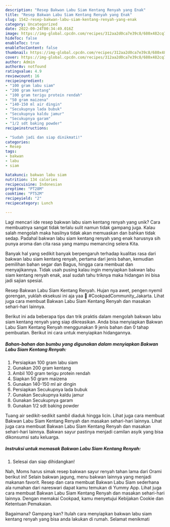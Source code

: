 ```yaml
---
description: "Resep Bakwan Labu Siam Kentang Renyah yang Enak"
title: "Resep Bakwan Labu Siam Kentang Renyah yang Enak"
slug: 1542-resep-bakwan-labu-siam-kentang-renyah-yang-enak
category: Uncategorized
date: 2022-09-24T00:34:49.016Z
image: https://img-global.cpcdn.com/recipes/312aa2d0ca7e39c8/680x482cq70/bakwan-labu-siam-kentang-renyah-foto-resep-utama.jpg
hideToc: false
enableToc: true
enableTocContent: false
thumbnail: https://img-global.cpcdn.com/recipes/312aa2d0ca7e39c8/680x482cq70/bakwan-labu-siam-kentang-renyah-foto-resep-utama.jpg
cover: https://img-global.cpcdn.com/recipes/312aa2d0ca7e39c8/680x482cq70/bakwan-labu-siam-kentang-renyah-foto-resep-utama.jpg
author: Admin
authorAv: notfound
ratingvalue: 4.9
reviewcount: 16
recipeingredient:
- "100 gram labu siam"
- "200 gram kentang"
- "100 gram terigu protein rendah"
- "50 gram maizena"
- "140-150 ml air dingin"
- "Secukupnya lada bubuk"
- "Secukupnya kaldu jamur"
- "Secukupnya garam"
- "1/2 sdt baking powder"
recipeinstructions:

- "Sudah jadi dan siap dinikmati!"
categories:
- Resep
tags:
- bakwan
- labu
- siam

katakunci: bakwan labu siam 
nutrition: 134 calories
recipecuisine: Indonesian
preptime: "PT28M"
cooktime: "PT52M"
recipeyield: "2"
recipecategory: Lunch

---
```





Lagi mencari ide resep bakwan labu siam kentang renyah yang unik? Cara membuatnya sangat tidak terlalu sulit namun tidak gampang juga. Kalau salah mengolah maka hasilnya tidak akan memuaskan dan bahkan tidak sedap. Padahal bakwan labu siam kentang renyah yang enak harusnya sih punya aroma dan cita rasa yang mampu memancing selera Kita.





Banyak hal yang sedikit banyak berpengaruh terhadap kualitas rasa dari bakwan labu siam kentang renyah, pertama dari jenis bahan, kemudian pemilihan bahan segar dan Bagus, hingga cara membuat dan menyajikannya. Tidak usah pusing kalau ingin menyiapkan bakwan labu siam kentang renyah enak,      asal sudah tahu triknya maka hidangan ini bisa jadi sajian spesial.














Resep Bakwan Labu Siam Kentang Renyah. Hujan nya awet, pengen nyemil gorengan, yuklah eksekusi ini aja yaa 🙂 #CookpadCommunity_Jakarta. Lihat juga cara membuat Bakwan Labu Siam Kentang Renyah dan masakan sehari-hari lainnya.






Berikut ini ada beberapa tips dan trik praktis dalam mengolah bakwan labu siam kentang renyah yang siap dikreasikan. Anda bisa menyiapkan Bakwan Labu Siam Kentang Renyah menggunakan 9 jenis bahan dan 0 tahap pembuatan. Berikut ini cara untuk menyiapkan hidangannya.

<!--inarticleads1-->

##### Bahan-bahan dan bumbu yang digunakan dalam menyiapkan Bakwan Labu Siam Kentang Renyah:

1. Persiapkan 100 gram labu siam
1. Gunakan 200 gram kentang
1. Ambil 100 gram terigu protein rendah
1. Siapkan 50 gram maizena
1. Gunakan 140-150 ml air dingin
1. Persiapkan Secukupnya lada bubuk
1. Gunakan Secukupnya kaldu jamur
1. Gunakan Secukupnya garam
1. Gunakan 1/2 sdt baking powder


Tuang air sedikit-sedikit sambil diaduk hingga licin. Lihat juga cara membuat Bakwan Labu Siam Kentang Renyah dan masakan sehari-hari lainnya. Lihat juga cara membuat Bakwan Labu Siam Kentang Renyah dan masakan sehari-hari lainnya. Bakwan sayur pastinya menjadi camilan asyik yang bisa dikonsumsi satu keluarga. 

<!--inarticleads2-->

##### Instruksi untuk memasak Bakwan Labu Siam Kentang Renyah:


1. Selesai dan siap dihidangkan!

Nah, Moms harus simak resep bakwan sayur renyah tahan lama dari Orami berikut ini! Selain bakwan jagung, menu bakwan lainnya yang menjadi makanan favorit. Resep dan cara membuat Bakwan Labu Siam sederhana ala rumahan dari nareswari dapat kamu temukan di Yummy App. Lihat juga cara membuat Bakwan Labu Siam Kentang Renyah dan masakan sehari-hari lainnya. Dengan memakai Cookpad, kamu menyetujui Kebijakan Cookie dan Ketentuan Pemakaian. 

Bagaimana? Gampang kan? Itulah cara menyiapkan bakwan labu siam kentang renyah yang bisa anda lakukan di rumah. Selamat menikmati
